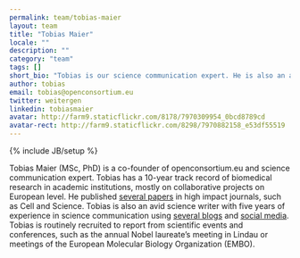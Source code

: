 ```yaml
---
permalink: team/tobias-maier
layout: team
title: "Tobias Maier"
locale: ""
description: ""
category: "team"
tags: []
short_bio: "Tobias is our science communication expert. He is also an avid science writer with five years of experience in science communication."
author: tobias
email: tobias@openconsortium.eu
twitter: weitergen
linkedin: tobiasmaier
avatar: http://farm9.staticflickr.com/8178/7970309954_0bcd8789cd
avatar-rect: http://farm9.staticflickr.com/8298/7970882158_e53df55519
---
```

{% include JB/setup %}

Tobias Maier (MSc, PhD) is a co-founder of openconsortium.eu and science communication expert. Tobias has a 10-year track record of biomedical research in academic institutions, mostly on collaborative projects on European level. He published [several papers](http://tinyurl.com/maierpapers) in high impact journals, such as Cell and Science. Tobias is also an avid science writer with five years of experience in science communication using [several blogs](http://www.weitergen.de) and [social media](http://twitter.com/weitergen). Tobias is routinely recruited to report from scientific events and conferences, such as the annual Nobel laureate’s meeting in Lindau or meetings of the European Molecular Biology Organization (EMBO).
